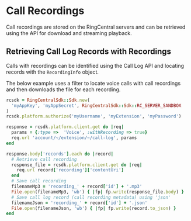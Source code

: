 # Call Recordings

Call recordings are stored on the RingCentral servers and can be retrieved using the API for download and streaming playback.

## Retrieving Call Log Records with Recordings

Calls with recordings can be identified using the Call Log API and locating records with the `RecordingInfo` object.

The below example uses a filter to locate voice calls with call recordings and then downloads the file for each recording.

```ruby
rcsdk = RingCentralSdk::Sdk.new(
  'myAppKey', 'myAppSecret', RingCentralSdk::Sdk::RC_SERVER_SANDBOX
)
rcsdk.platform.authorize('myUsername', 'myExtension', 'myPassword')

response = rcsdk.platform.client.get do |req|
  params = {:type =>  'Voice', :withRecording => true}
  req.url 'account/~/extension/~/call-log', params
end

response.body['records'].each do |record|
  # Retrieve call recording
  response_file = rcsdk.platform.client.get do |req|
    req.url record['recording']['contentUri']
  end
  # Save call recording
  filenameMp3 = 'recording_' + record['id'] + '.mp3'
  File.open(filenameMp3, 'wb') { |fp| fp.write(response_file.body) }
  # Save call log record (call recording metadata) using 'json'
  filenameJson = 'recording_' + record['id'] + '.json'
  File.open(filenameJson, 'wb') { |fp| fp.write(record.to_json) }
end
```